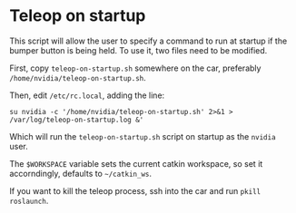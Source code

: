 # Teleop on startup

This script will allow the user to specify a command to run at startup if the bumper button is being held. To use it, two files need to be modified.

First, copy `teleop-on-startup.sh` somewhere on the car, preferably `/home/nvidia/teleop-on-startup.sh`.

Then, edit `/etc/rc.local`, adding the line:
```
su nvidia -c '/home/nvidia/teleop-on-startup.sh' 2>&1 > /var/log/teleop-on-startup.log &'
```
Which will run the `teleop-on-startup.sh` script on startup as the `nvidia` user.

The `$WORKSPACE` variable sets the current catkin workspace, so set it accorndingly, defaults to `~/catkin_ws`.

If you want to kill the teleop process, ssh into the car and run `pkill roslaunch`.
